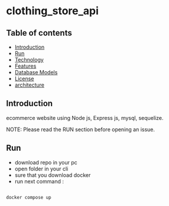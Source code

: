 # clothing_store_api

## Table of contents

- [Introduction](#introduction)
- [Run](#run)
- [Technology](#technology)
- [Features](#features)
- [Database Models](#database)
- [License](#license)
- [architecture](#architecture)

## Introduction
ecommerce website using Node js, Express js, mysql, sequelize.

NOTE: Please read the RUN section before opening an issue.

## Run
- download repo in your pc 
- open folder in your cli
- sure that you download docker 
- run next command : 
 ```bash

docker compose up
